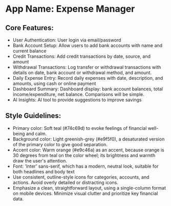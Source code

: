 # **App Name**: Expense Manager

## Core Features:

- User Authentication: User login via email/password
- Bank Account Setup: Allow users to add bank accounts with name and current balance
- Credit Transactions: Add credit transactions by date, source, and amount
- Withdrawal Transactions: Log transfer or withdrawal transactions with details on date, bank account or withdrawal method, and amount.
- Daily Expense Entry: Record daily expenses with date, description, and amounts, using cash or online payment
- Dashboard Summary: Dashboard display: bank account balances, total income/expenditure, net balance. Comparisons will be simple.
- AI Insights: AI tool to provide suggestions to improve savings

## Style Guidelines:

- Primary color: Soft teal (#74c69d) to evoke feelings of financial well-being and calm.
- Background color: Light greenish-grey (#e9f5f0), a desaturated version of the primary color to give good separation.
- Accent color: Warm orange (#e9c46a) as an accent, because orange is 30 degrees from teal on the color wheel; its brightness and warmth draw the user's attention.
- Font: 'Inter' sans-serif, which has a modern, neutral look, suitable for both headlines and body text
- Use consistent, outline-style icons for categories, accounts, and actions. Avoid overly detailed or distracting icons.
- Emphasize a clean, straightforward layout, using a single-column format on mobile devices. Minimize visual clutter and prioritize key financial data.